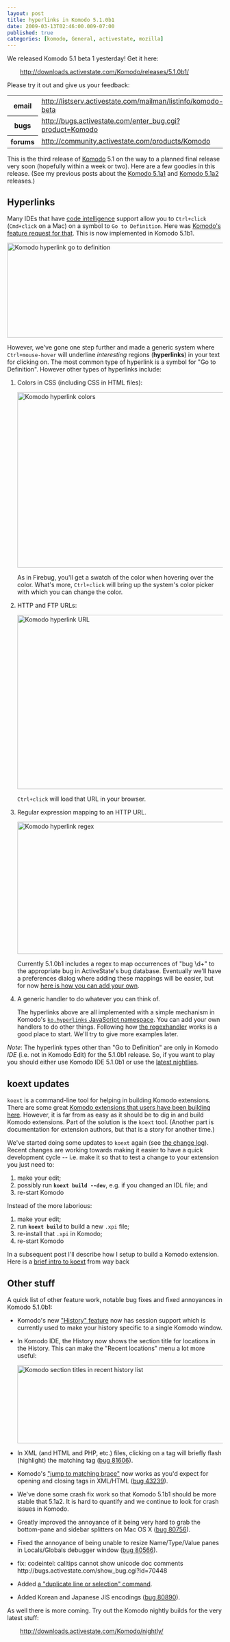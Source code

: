 ```yaml
---
layout: post
title: hyperlinks in Komodo 5.1.0b1
date: 2009-03-13T02:46:00.009-07:00
published: true
categories: [komodo, General, activestate, mozilla]
---
```


<p>We released Komodo 5.1 beta 1 yesterday! Get it here:</p><div style="margin-left: 30px;"><a href="http://downloads.activestate.com/Komodo/releases/5.1.0b1/">http://downloads.activestate.com/Komodo/releases/5.1.0b1/</a></div><p>Please try it out and give us your feedback:</p><table class="attrlist"><tr><th>email</th><td><a href="http://listserv.activestate.com/mailman/listinfo/komodo-beta">http://listserv.activestate.com/mailman/listinfo/komodo-beta</a></td></tr>
<tr><th>bugs</th><td><a href="http://bugs.activestate.com/enter_bug.cgi?product=Komodo">http://bugs.activestate.com/enter_bug.cgi?product=Komodo</a></td></tr>
<tr><th>forums</th><td><a href="http://community.activestate.com/products/Komodo">http://community.activestate.com/products/Komodo</a></td></tr>
</table><p>This is the third release of <a href="http://www.activestate.com/komodo/">Komodo</a> 5.1 on the way to a planned final release very soon (hopefully within a week or two). Here are a few goodies in this release. (See my previous posts about the <a href="http://trentmick.blogspot.com/2009/02/history-feature-in-komodo-510-alpha-1_7169.html">Komodo 5.1a1</a> and <a href="http://trentmick.blogspot.com/2009/02/find-highlighting-and-linuxx8664_5771.html">Komodo 5.1a2</a> releases.)</p><h2>Hyperlinks</h2><p>Many IDEs that have <a href="http://docs.activestate.com/komodo/5.0/codeintel.html">code intelligence</a> support allow you to <code>Ctrl+click</code> (<code>Cmd+click</code> on a Mac) on a symbol to <code>Go to Definition</code>. Here was <a href="http://bugs.activestate.com/show_bug.cgi?id=76721">Komodo's feature request for that</a>. This is now implemented in Komodo 5.1b1.</p><p><a href="https://www.flickr.com/photos/trento/3351188279/" title="Komodo hyperlink go to definition by trento, on Flickr"><img src="//farm4.static.flickr.com/3633/3351188279_2fecb4ab17_o.png" width="619" height="221" alt="Komodo hyperlink go to definition" /></a></p><p>However, we've gone one step further and made a generic system where <code>Ctrl+mouse-hover</code> will underline <em>interesting</em> regions (<strong>hyperlinks</strong>) in your text for clicking on. The most common type of hyperlink is a symbol for "Go to Definition". However other types of hyperlinks include:</p><ol><li><p>Colors in CSS (including CSS in HTML files):</p><p><a href="https://www.flickr.com/photos/trento/3352004518/" title="Komodo hyperlink colors by trento, on Flickr"><img src="//farm4.static.flickr.com/3468/3352004518_c2eaeacf12_o.png" width="750" height="409" alt="Komodo hyperlink colors" /></a></p><p>As in Firebug, you'll get a swatch of the color when hovering over the color. What's more, <code>Ctrl+click</code> will bring up the system's color picker with which you can change the color.</p></li>
<li><p>HTTP and FTP URLs:</p><p><a href="https://www.flickr.com/photos/trento/3351178023/" title="Komodo hyperlink URL by trento, on Flickr"><img src="//farm4.static.flickr.com/3653/3351178023_b5b199f084_o.png" width="626" height="406" alt="Komodo hyperlink URL" /></a></p><p><code>Ctrl+click</code> will load that URL in your browser.</p></li>
<li><p>Regular expression mapping to an HTTP URL.</p><p><a href="https://www.flickr.com/photos/trento/3352014612/" title="Komodo hyperlink regex by trento, on Flickr"><img src="//farm4.static.flickr.com/3615/3352014612_e32aa7eeed_o.png" width="576" height="308" alt="Komodo hyperlink regex" /></a></p><p>Currently 5.1.0b1 includes a regex to map occurrences of "bug \d+" to the appropriate bug in ActiveState's bug database. Eventually we'll have a preferences dialog where adding these mappings will be easier, but for now <a href="http://community.activestate.com/adding-komodo-hyperlink-handler">here is how you can add your own</a>.</p></li>
<li><p>A generic handler to do whatever you can think of.</p><p>The hyperlinks above are all implemented with a simple mechanism in Komodo's <a href="http://grok.openkomodo.com/source/xref/openkomodo/trunk/src/chrome/komodo/content/hyperlinks/hyperlinks.js#37"><code>ko.hyperlinks</code> JavaScript namespace</a>. You can add your own handlers to do other things. Following how <a href="http://grok.openkomodo.com/source/xref/openkomodo/trunk/src/chrome/komodo/content/hyperlinks/regexhandler.js#37">the regexhandler</a> works is a good place to start. We'll try to give more examples later.</p></li>
</ol><p><em>Note</em>: The hyperlink types other than "Go to Definition" are only in Komodo <em>IDE</em> (i.e. not in Komodo Edit) for the 5.1.0b1 release. So, if you want to play you should either use Komodo IDE 5.1.0b1 or use the <a href="http://downloads.activestate.com/Komodo/nightly/">latest nightlies</a>.</p><h2>koext updates</h2><p><code>koext</code> is a command-line tool for helping in building Komodo extensions. There are some great <a href="http://community.activestate.com/addons">Komodo extensions that users have been building here</a>. However, it is far from as easy as it should be to dig in and build Komodo extensions. Part of the solution is the <code>koext</code> tool. (Another part is documentation for extension authors, but that is a story for another time.)</p><p>We've started doing some updates to <code>koext</code> again (see <a href="http://grok.openkomodo.com/source/xref/openkomodo/trunk/src/sdk/CHANGELOG.txt">the change log</a>). Recent changes are working towards making it easier to have a quick development cycle -- i.e. make it so that to test a change to your extension you just need to:</p><ol><li>make your edit;</li>
<li>possibly run <strong><code>koext build --dev</code></strong>, e.g. if you changed an IDL file; and</li>
<li>re-start Komodo</li>
</ol><p>Instead of the more laborious:</p><ol><li>make your edit;</li>
<li>run <strong><code>koext build</code></strong> to build a new <code>.xpi</code> file;</li>
<li>re-install that <code>.xpi</code> in Komodo;</li>
<li>re-start Komodo</li>
</ol><p>In a subsequent post I'll describe how I setup to build a Komodo extension. Here is a <a href="http://trentmick.blogspot.com/2007/09/intro-to-komodo-extensions_8939.html">brief intro to koext</a> from way back</p><h2>Other stuff</h2><p>A quick list of other feature work, notable bug fixes and fixed annoyances in Komodo 5.1.0b1:</p><ul><li><p>Komodo's new <a href="https://trentm.com/blog/archives/2009/02/04/history-feature-in-komodo-510-alpha-1/">"History" feature</a> now has session support which is currently used to make your history specific to a single Komodo window.</p></li>
<li><p>In Komodo IDE, the History now shows the section title for locations in the History. This can make the "Recent locations" menu a lot more useful:</p><p><a href="https://www.flickr.com/photos/trento/3352004444/" title="Komodo section titles in recent history list by trento, on Flickr"><img src="//farm4.static.flickr.com/3643/3352004444_fbf864d371.jpg" width="500" height="182" alt="Komodo section titles in recent history list" /></a></p></li>
<li><p>In XML (and HTML and PHP, etc.) files, clicking on a tag will briefly flash (highlight) the matching tag (<a href="http://bugs.activestate.com/show_bug.cgi?id=81606">bug 81606</a>).</p></li>
<li><p>Komodo's <a href="http://docs.activestate.com/komodo/5.1/editor.html#matching_brace">"jump to matching brace"</a> now works as you'd expect for opening and closing tags in XML/HTML (<a href="http://bugs.activestate.com/show_bug.cgi?id=43239">bug 43239</a>).</p></li>
<li><p>We've done some crash fix work so that Komodo 5.1b1 should be more stable that 5.1a2. It is hard to quantify and we continue to look for crash issues in Komodo.</p></li>
<li><p>Greatly improved the annoyance of it being very hard to grab the bottom-pane and sidebar splitters on Mac OS X (<a href="http://bugs.activestate.com/show_bug.cgi?id=80756">bug 80756</a>).</p></li>
<li><p>Fixed the annoyance of being unable to resize Name/Type/Value panes in Locals/Globals debugger window (<a href="http://bugs.activestate.com/show_bug.cgi?id=80566">bug 80566</a>).</p></li>
<li><p>fix: codeintel: calltips cannot show unicode doc comments http://bugs.activestate.com/show_bug.cgi?id=70448</p></li>
<li><p>Added <a href="http://trentmick.blogspot.com/2009/02/line-or-selection-in-komodo_2909.html">a "duplicate line or selection" command</a>.</p></li>
<li><p>Added Korean and Japanese JIS encodings (<a href="http://bugs.activestate.com/show_bug.cgi?id=80890">bug 80890</a>).</p></li>
</ul><p>As well there is more coming. Try out the Komodo nightly builds for the very latest stuff:</p><div style="margin-left: 30px;"><a href="http://downloads.activestate.com/Komodo/nightly/">http://downloads.activestate.com/Komodo/nightly/</a></div>
